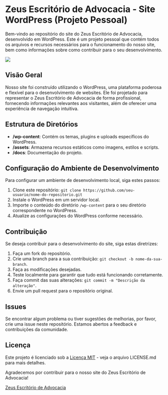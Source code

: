 # Zeus Escritório de Advocacia - Site WordPress (Projeto Pessoal)

Bem-vindo ao repositório do site do Zeus Escritório de Advocacia, desenvolvido em WordPress. Este é um projeto pessoal que contém todos os arquivos e recursos necessários para o funcionamento do nosso site, bem como informações sobre como contribuir para o seu desenvolvimento.

<img src="./readme-gif.gif"/>


## Visão Geral

Nosso site foi construído utilizando o WordPress, uma plataforma poderosa e flexível para o desenvolvimento de websites. Ele foi projetado para representar o Zeus Escritório de Advocacia de forma profissional, fornecendo informações relevantes aos visitantes, além de oferecer uma experiência de navegação intuitiva.

## Estrutura de Diretórios

- **/wp-content**: Contém os temas, plugins e uploads específicos do WordPress.
- **/assets**: Armazena recursos estáticos como imagens, estilos e scripts.
- **/docs**: Documentação do projeto.

## Configuração do Ambiente de Desenvolvimento

Para configurar um ambiente de desenvolvimento local, siga estes passos:

1. Clone este repositório: `git clone https://github.com/seu-usuario/nome-do-repositorio.git`
2. Instale o WordPress em um servidor local.
3. Importe o conteúdo do diretório `/wp-content` para o seu diretório correspondente no WordPress.
4. Atualize as configurações do WordPress conforme necessário.

## Contribuição

Se deseja contribuir para o desenvolvimento do site, siga estas diretrizes:

1. Faça um fork do repositório.
2. Crie uma branch para a sua contribuição: `git checkout -b nome-da-sua-branch`.
3. Faça as modificações desejadas.
4. Teste localmente para garantir que tudo está funcionando corretamente.
5. Faça commit das suas alterações: `git commit -m "Descrição da alteração"`.
6. Envie um pull request para o repositório original.

## Issues

Se encontrar algum problema ou tiver sugestões de melhorias, por favor, crie uma issue neste repositório. Estamos abertos a feedback e contribuições da comunidade.

## Licença

Este projeto é licenciado sob a [Licença MIT](LICENSE) - veja o arquivo LICENSE.md para mais detalhes.

Agradecemos por contribuir para o nosso site do Zeus Escritório de Advocacia!

[Zeus Escritório de Advocacia](https://www.zeusadvocacia.com)
